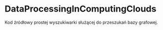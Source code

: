 # DataProcessingInComputingClouds
Kod źródłowy prostej wyszukiwarki służącej do przeszukań bazy grafowej.
